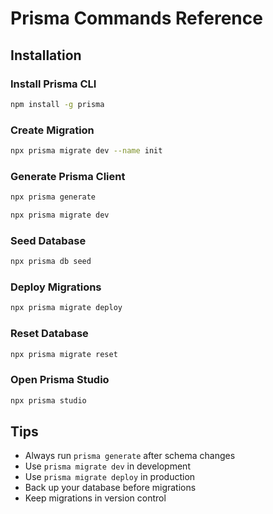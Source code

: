 # Prisma Commands Reference

## Installation 

### Install Prisma CLI

```bash
npm install -g prisma
```

### Create Migration
```bash
npx prisma migrate dev --name init
```

### Generate Prisma Client

```bash
npx prisma generate
```

```bash
npx prisma migrate dev
```

### Seed Database

```bash
npx prisma db seed
```

### Deploy Migrations

```bash
npx prisma migrate deploy
```

### Reset Database

```bash
npx prisma migrate reset
```

### Open Prisma Studio

```bash
npx prisma studio
```


## Tips
- Always run `prisma generate` after schema changes
- Use `prisma migrate dev` in development
- Use `prisma migrate deploy` in production
- Back up your database before migrations
- Keep migrations in version control